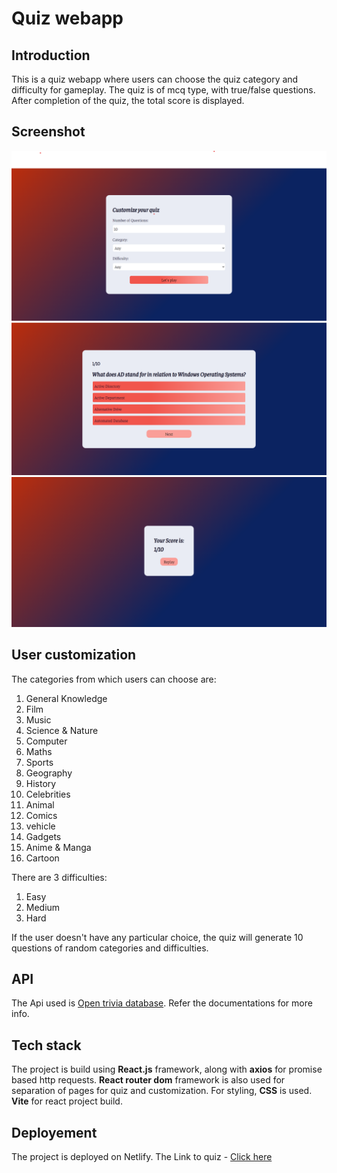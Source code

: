 # Quiz webapp

## Introduction
This is a quiz webapp where users can choose the quiz category and difficulty for gameplay. The quiz is of mcq type, with true/false questions. After completion of the quiz, the total score is displayed.

## Screenshot
![customization page](/src/assets/screenshot/1.png)
![quiz page](/src/assets/screenshot/2.png)
![result](/src/assets/screenshot/3.png)
  

## User customization
The categories from which users can choose are:
  1) General Knowledge
  2) Film
  3) Music
  4) Science & Nature
  5) Computer
  6) Maths
  7) Sports
  8) Geography
  9) History
  10) Celebrities
  11) Animal
  12) Comics
  13) vehicle
  14) Gadgets
  15) Anime & Manga
  16) Cartoon

There are 3 difficulties:
  1) Easy
  2) Medium
  3) Hard

If the user doesn't have any particular choice, the quiz will generate 10 questions of random categories and difficulties.

## API
The Api used is [Open trivia database](https://opentdb.com/). Refer the documentations for more info.

## Tech stack
The project is build using **React.js** framework, along with **axios** for promise based http requests. **React router dom** framework is also used for separation of pages for quiz and customization. For styling, **CSS** is used. **Vite** for react project build.

## Deployement
The project is deployed on Netlify.
The Link to quiz - [Click here](https://swagnik-quiz-webapp.netlify.app/)
